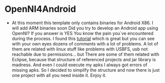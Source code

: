 OpenNI4Android
==============
* At this moment this template only contains binaries for Android X86. I will add ARM binaries soon
Did you try to develop an Android app using OpenNI? If you answer is YES You know the pain you´ve encountered during the process.
I found this [tutorial](http://www.hirotakaster.com/archives/2012/01/how-to-build-openni-android-application.php) which is great but
you can see with your own eyes dozens of comments with a lot of problems. A lot of them are related with linux stuff like problems with USBFS, usb not reachable due to
permissions... but There are some of them related with Eclipse, because that structure of referenced projects and jar library is madness. And even I could execute my apks I always
got errors of missing apks. So I decided to simplify the structure and now there is just one project with all you need inside it.
Enjoy it.

